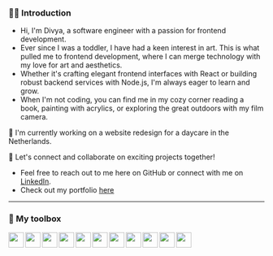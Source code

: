 ### 🙋‍♀️ Introduction

- Hi, I'm Divya, a software engineer with a passion for frontend development.
- Ever since I was a toddler, I have had a keen interest in art. This is what pulled me to frontend development, where I can merge technology with my love for art and aesthetics.
- Whether it's crafting elegant frontend interfaces with React or building robust backend services with Node.js, I'm always eager to learn and grow.
- When I'm not coding, you can find me in my cozy corner reading a book, painting with acrylics, or exploring the great outdoors with my film camera.

🌱 I'm currently working on a website redesign for a daycare in the Netherlands.

🌟 Let's connect and collaborate on exciting projects together! 
- Feel free to reach out to me here on GitHub or connect with me on [LinkedIn](www.linkedin.com/in/div-kulkarni).
- Check out my portfolio [here](https://divya-kulkarni.netlify.app/)

---
### 🧰 My toolbox

<img src="https://cdn.jsdelivr.net/gh/devicons/devicon@latest/icons/react/react-original.svg" height="30px" align="left" padding="10px"/>
<img src="https://cdn.jsdelivr.net/gh/devicons/devicon@latest/icons/typescript/typescript-original.svg" height="30px" align="left" padding="10px"/>
<img src="https://cdn.jsdelivr.net/gh/devicons/devicon@latest/icons/javascript/javascript-original.svg" height="30px" align="left" padding="10px"/>
<img src="https://cdn.jsdelivr.net/gh/devicons/devicon@latest/icons/html5/html5-original.svg" height="30px" align="left" padding="10px"/>
<img src="https://cdn.jsdelivr.net/gh/devicons/devicon@latest/icons/css3/css3-original.svg" height="30px" align="left" padding="10px"/>
<img src="https://cdn.jsdelivr.net/gh/devicons/devicon@latest/icons/mongodb/mongodb-plain-wordmark.svg" height="30px" align="left" padding="10px"/>
<img src="https://cdn.jsdelivr.net/gh/devicons/devicon@latest/icons/git/git-original.svg" height="30px" align="left" padding="10px"/>
<img src="https://cdn.jsdelivr.net/gh/devicons/devicon@latest/icons/jest/jest-plain.svg" height="30px" align="left" padding="10px"/>
<img src="https://cdn.jsdelivr.net/gh/devicons/devicon@latest/icons/nodejs/nodejs-original.svg" height="30px" align="left" padding="10px"/>
<img src="https://cdn.jsdelivr.net/gh/devicons/devicon@latest/icons/reactbootstrap/reactbootstrap-original.svg" height="30px" align="left" padding="10px"/>
<img src="https://cdn.jsdelivr.net/gh/devicons/devicon@latest/icons/express/express-original.svg" height="30px" align="left" padding="10px" color="white"/>
<br />


